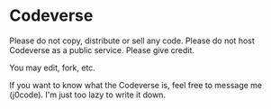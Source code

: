 # Codeverse

Please do not copy, distribute or sell any code.
Please do not host Codeverse as a public service.
Please give credit.

You may edit, fork, etc.

If you want to know what the Codeverse is, feel free to message me (j0code).
I'm just too lazy to write it down.
